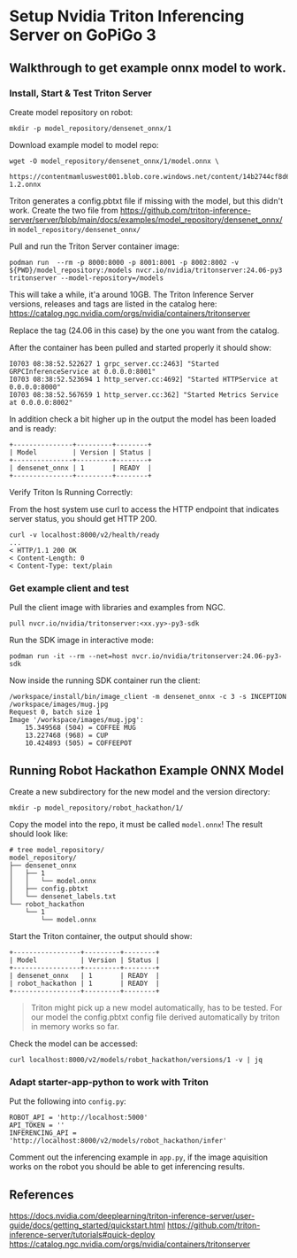 # Setup Nvidia Triton Inferencing Server on GoPiGo 3
## Walkthrough to get example onnx model to work.
### Install, Start & Test Triton Server

Create model repository on robot:

```
mkdir -p model_repository/densenet_onnx/1
```
Download example model to model repo:

```
wget -O model_repository/densenet_onnx/1/model.onnx \
     https://contentmamluswest001.blob.core.windows.net/content/14b2744cf8d6418c87ffddc3f3127242/9502630827244d60a1214f250e3bbca7/08aed7327d694b8dbaee2c97b8d0fcba/densenet121-1.2.onnx
```

Triton generates a config.pbtxt file if missing with the model, but this didn't work. Create the two file from 
https://github.com/triton-inference-server/server/blob/main/docs/examples/model_repository/densenet_onnx/
in `model_repository/densenet_onnx/`

Pull and run the Triton Server container image:

```
podman run  --rm -p 8000:8000 -p 8001:8001 -p 8002:8002 -v ${PWD}/model_repository:/models nvcr.io/nvidia/tritonserver:24.06-py3 tritonserver --model-repository=/models
```

This will take a while, it'a around 10GB. The Triton Inference Server versions, releases and tags are listed in the catalog here: https://catalog.ngc.nvidia.com/orgs/nvidia/containers/tritonserver

Replace the tag (24.06 in this case) by the one you want from the catalog.

After the container has been pulled and started properly it should show:

```
I0703 08:38:52.522627 1 grpc_server.cc:2463] "Started GRPCInferenceService at 0.0.0.0:8001"
I0703 08:38:52.523694 1 http_server.cc:4692] "Started HTTPService at 0.0.0.0:8000"
I0703 08:38:52.567659 1 http_server.cc:362] "Started Metrics Service at 0.0.0.0:8002"
```

In addition check a bit higher up in the output the model has been loaded and is ready:

```
+---------------+---------+--------+
| Model         | Version | Status |
+---------------+---------+--------+
| densenet_onnx | 1       | READY  |
+---------------+---------+--------+
```

Verify Triton Is Running Correctly:

From the host system use curl to access the HTTP endpoint that indicates server status, you should get HTTP 200.

```
curl -v localhost:8000/v2/health/ready
...
< HTTP/1.1 200 OK
< Content-Length: 0
< Content-Type: text/plain
```

### Get example client and test
Pull the client image with libraries and examples from NGC.

```
pull nvcr.io/nvidia/tritonserver:<xx.yy>-py3-sdk
```

Run the SDK image in interactive mode:

```
podman run -it --rm --net=host nvcr.io/nvidia/tritonserver:24.06-py3-sdk
```

Now inside the running SDK container run the client:

```
/workspace/install/bin/image_client -m densenet_onnx -c 3 -s INCEPTION /workspace/images/mug.jpg
Request 0, batch size 1
Image '/workspace/images/mug.jpg':
    15.349568 (504) = COFFEE MUG
    13.227468 (968) = CUP
    10.424893 (505) = COFFEEPOT
```
## Running Robot Hackathon Example ONNX Model
Create a new subdirectory for the new model and the version directory:

```
mkdir -p model_repository/robot_hackathon/1/
```

Copy the model into the repo, it must be called `model.onnx`! The result should look like:

```
# tree model_repository/
model_repository/
├── densenet_onnx
│   ├── 1
│   │   └── model.onnx
│   ├── config.pbtxt
│   └── densenet_labels.txt
└── robot_hackathon
    └── 1
        └── model.onnx
```

Start the Triton container, the output should show:

```
+-----------------+---------+--------+
| Model           | Version | Status |
+-----------------+---------+--------+
| densenet_onnx   | 1       | READY  |
| robot_hackathon | 1       | READY  |
+-----------------+---------+--------+
```

> Triton might pick up a new model automatically, has to be tested. For our model the config.pbtxt config file derived automatically by triton
> in memory works so far.

Check the model can be accessed:

```
curl localhost:8000/v2/models/robot_hackathon/versions/1 -v | jq
```

### Adapt starter-app-python to work with Triton
Put the following into `config.py`:

```
ROBOT_API = 'http://localhost:5000'
API_TOKEN = ''
INFERENCING_API = 'http://localhost:8000/v2/models/robot_hackathon/infer'
```

Comment out the inferencing example in `app.py`, if the image aquisition works on the robot you should be able to get
inferencing results.

## References
https://docs.nvidia.com/deeplearning/triton-inference-server/user-guide/docs/getting_started/quickstart.html
https://github.com/triton-inference-server/tutorials#quick-deploy
https://catalog.ngc.nvidia.com/orgs/nvidia/containers/tritonserver



